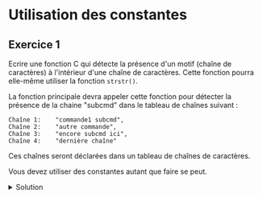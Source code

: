 # Utilisation des constantes

## Exercice 1

Ecrire une fonction C qui détecte la présence d'un motif (chaîne de caractères)
à l'intérieur d'une chaîne de caractères. Cette fonction pourra elle-même utiliser
la fonction ``strstr()``.

La fonction principale devra appeler cette fonction pour détecter la présence
de la chaine "subcmd" dans le tableau de chaînes suivant :

    Chaîne 1:    "commande1 subcmd",
    Chaîne 2:    "autre commande",
    Chaîne 3:    "encore subcmd ici",
    Chaîne 4:    "dernière chaîne"

Ces chaînes seront déclarées dans un tableau de chaînes de caractères.

Vous devez utiliser des constantes autant que faire se peut.


<details>
<summary>Solution</summary>

~~~

#include <stdio.h>
#include <string.h>

// Fonction pour vérifier si une chaîne contient le motif "subcmd"
int contientMotif(const char *chaine, const char *motif) {
    return strstr(chaine, motif) != NULL;
}

// Fonction principale
int main() {
    // Tableau de chaînes de caractères
    const char *chaines[] = {
        "commande1 subcmd",
        "autre commande",
        "encore subcmd ici",
        "dernière chaîne"
    };

    const char *motif = "subcmd";
    int i;

    // Parcours du tableau
    for (i = 0; i < sizeof(chaines) / sizeof(chaines[0]); ++i) {
        if (contientMotif(chaines[i], motif)) {
            printf("La chaîne \"%s\" contient le motif \"%s\".\n", chaines[i], motif);
        }
    }

    return 0;
}


~~~

</details>



